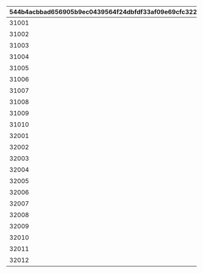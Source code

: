 |544b4acbbad656905b9ec0439564f24dbfdf33af09e69cfc322af88962118622|cbf12626a8e85674f3253d8e0bc805eba3f78fdb5033d98ea1bc7b6055c10a41|338dccea80af286392973d7a3ed800cc27cb80289293bbde2203dc0b903586cc|a963a9f8a876420e2892c16679dd7df06473899092e07fe38c00cd68882d0c94|7dac1d3ec9ae8d3dc18ef8cf95eb1eb2d7f20f2d099e0878fa20260b0eaac932|ea2732e2ea18c3e5b4952b2783ef0eaa2d5239c50776b4ecbdd2755effa5db45|1685c5d865bc1754cbae16a5b10295d9f0649bebceb4577495613b2c3bd05407|a1e577d7e815c376acc496d178b7126b24c871224daba72598df2cfd0cda52c0|c6ba401cc52950f6ec2895c0fb5bc73ef3faaa7e1cee0c434d747479bb8a389a|d1a35af6e2b9ccdce85ef5ec5e98b025b04843d41e47b7107be337ade55dfb07|d6b459a0f32fabbe6d139152f5b88b21cfefb3f44d36c40999dc79fb0b9fc166|40c19d937763d77ccc67f1064777b06d83f9d8c72202b070a236f943305cfbd7|46cde6598a77ab14a47e2871b04ebe37dbc3a52faf2832d920282c9ec6c6d2de|69c73257b383d50568ea92d07876fa57e73423e0b7d71b3a12203393cd6cdcba|c32f399f6a35c6b88df7894b2fcad167a2849555916d7d3a6a6486c73e84f5a1|
| --- | --- | --- | --- | --- | --- | --- | --- | --- | --- | --- | --- | --- | --- | --- |
|31001|501010001|雲をつらぬく山脈|200010|4003001|195|45|雲海の山脈|4003002|0|11002012|400|400|1|10|
|31002|501010002|深い森の奥に存在する1本の大樹|200020|4003003|-110|30|密林の大樹|4003004|0|11005013|300|300|1|10|
|31003|501010003|断崖絶壁で発見された遺跡|200030|4003005|-570|-190|断崖の遺跡|4003006|0|11007014|200|200|1|10|
|31004|501010004|大海原にそびえる謎の巨塔|200040|4003007|750|-30|蒼海の孤塔|4003008|0|11011017|100|100|1|10|
|31005|501010005|瘴気渦巻く常闇の孤峰|200050|4003009|465|20|毒瘴の闇稜|4003010|0|11014014|100|100|1|10|
|31006|501010006|厳峰に佇む竜の寝床|200060|4003011|360|90|緑竜の骸嶺|4003012|0|11026014|100|100|1|10|
|31007|501010007|天空の番人が静かに眠る聖城|200070|4003013|130|90|天上の浮城|4003014|0|11035014|100|100|1|10|
|31008|501010008|砂の大瀑布が落ちゆく果ての都|200080|4003017|-50|120|砂瀑の底都|4003018|0|11047014|100|100|1|10|
|31009|501010009|紺碧の底に君臨する海王の城砦|200090|4003019|-360|70|紺碧の王砦|4003020|0|11057014|100|100|1|10|
|31010|501010010|四季彩りし霊狐の仙境|0|4003021|0|0|四彩の霊峰|4003022|0|11062014|0|100|1|10|
|32001|0|期間限定ダンジョンの踏破に挑戦|0|4003015|0|0|スペシャルダンジョン|4003016|31006|0|100|100|1|10|
|32002|0|期間限定ダンジョンの踏破に挑戦|0|0|0|0|スペシャルダンジョン|0|31006|0|100|100|1|10|
|32003|0|期間限定ダンジョンの踏破に挑戦|0|0|0|0|スペシャルダンジョン|0|31006|0|100|100|1|10|
|32004|0|期間限定ダンジョンの踏破に挑戦|0|0|0|0|スペシャルダンジョン|0|31006|0|100|100|1|10|
|32005|0|期間限定ダンジョンの踏破に挑戦|0|0|0|0|スペシャルダンジョン|0|31006|0|100|100|1|10|
|32006|0|期間限定ダンジョンの踏破に挑戦|0|0|0|0|スペシャルダンジョン|0|31006|0|100|100|1|10|
|32007|0|期間限定ダンジョンの踏破に挑戦|0|0|0|0|スペシャルダンジョン|0|31006|0|100|100|1|10|
|32008|0|期間限定ダンジョンの踏破に挑戦|0|0|0|0|スペシャルダンジョン|0|31006|0|100|100|1|10|
|32009|0|期間限定ダンジョンの踏破に挑戦|0|0|0|0|スペシャルダンジョン|0|31006|0|100|100|1|10|
|32010|0|期間限定ダンジョンの踏破に挑戦|0|0|0|0|スペシャルダンジョン|0|31006|0|100|100|1|10|
|32011|0|期間限定ダンジョンの踏破に挑戦|0|0|0|0|スペシャルダンジョン|0|31006|0|100|100|1|10|
|32012|0|期間限定ダンジョンの踏破に挑戦|0|0|0|0|スペシャルダンジョン|0|31006|0|100|100|1|10|